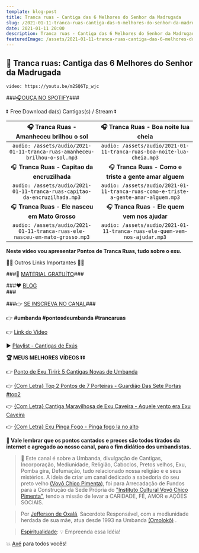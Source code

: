 ```yaml
---
template: blog-post
title: Tranca ruas - Cantiga das 6 Melhores do Senhor da Madrugada
slug: /2021-01-11-tranca-ruas-cantiga-das-6-melhores-do-senhor-da-madrugada
date: 2021-01-11 20:00
description: Tranca ruas - Cantiga das 6 Melhores do Senhor da Madrugada
featuredImage: /assets/2021-01-11-tranca-ruas-cantiga-das-6-melhores-do-senhor-da-madrugada.jpg
---
```

## **👊 Tranca ruas: Cantiga das 6 Melhores do Senhor da Madrugada**

<!-- #1: Embed through web URL -->
`video: https://youtu.be/m2SQ6Tp_wjc`

###<a href='https://vovochicopimenta.cyou/spotify' rel="nofollown noopener noreferrer" target="_blank">🎧OUÇA NO SPOTIFY</a>###

⏬ Free Download da(s) Cantigas(s) / Stream ⏬

|🎧 __Tranca Ruas - Amanheceu brilhou o sol__|🎧 __Tranca Ruas - Boa noite lua cheia__|
| :---: | :---: |
|`audio: /assets/audio/2021-01-11-tranca-ruas-amanheceu-brilhou-o-sol.mp3`|`audio: /assets/audio/2021-01-11-tranca-ruas-boa-noite-lua-cheia.mp3`|
|🎧 __Tranca Ruas - Capitao da encruzilhada__|🎧 __Tranca Ruas - Como e triste a gente amar alguem__|
|`audio: /assets/audio/2021-01-11-tranca-ruas-capitao-da-encruzilhada.mp3`|`audio: /assets/audio/2021-01-11-tranca-ruas-como-e-triste-a-gente-amar-alguem.mp3`|
|🎧 __Tranca Ruas - Ele nasceu em Mato Grosso__|🎧 __Tranca Ruas - Ele quem vem nos ajudar__|
|`audio: /assets/audio/2021-01-11-tranca-ruas-ele-nasceu-em-mato-grosso.mp3`|`audio: /assets/audio/2021-01-11-tranca-ruas-ele-quem-vem-nos-ajudar.mp3`|

**Neste vídeo vou apresentar Pontos de Tranca Ruas, tudo sobre o exu.**

🔽🔽 Outros Links Importantes 🔽🔽

###🎁 <a href='https://linktr.ee/vovochicopimenta' rel="nofollown noopener noreferrer" target="_blank">MATERIAL GRATUÍTO</a>###

###❤ <a href='https://vovochicopimenta.cyou/blog' rel="nofollown noopener noreferrer">BLOG</a></br>###

###👉 <a href='https://www.youtube.com/channel/UCQdWrQlNuy2CAWrsGGDs_Wg?sub_confirmation=1' rel="nofollown noopener noreferrer" target="_blank">SE INSCREVA NO CANAL</a>###

👉 **#umbanda #pontosdeumbanda #trancaruas**

👉 <a href='https://www.youtube.com/watch?v=m2SQ6Tp_wjc' rel="nofollown noopener noreferrer" target="_blank">Link do Vídeo</a>

▶ <a href='https://www.youtube.com/watch?v=wYlsWLlHTr8&list=PL4hRMyhBiogNy7ZYFrk1Pj_2oTeGDAEr-' rel="nofollown noopener noreferrer" target="_blank">Playlist - Cantigas de Exús</a>


**🏆 MEUS MELHORES VÍDEOS ⏬⏬**

👉 <a href='https://www.youtube.com/watch?v=wYlsWLlHTr8' rel="nofollown noopener noreferrer" target="_blank">Ponto de Exu Tiriri: 5 Cantigas Novas de Umbanda</a>

👉 <a href='https://www.youtube.com/watch?v=-0YVInTiEIY' rel="nofollown noopener noreferrer" target="_blank">{Com Letra} Top 2 Pontos de 7 Porteiras - Guardião Das Sete Portas #top2</a>

👉 <a href='https://www.youtube.com/watch?v=I1IN0qe2s5I' rel="nofollown noopener noreferrer" target="_blank">{Com Letra} Cantiga Maravilhosa de Exu Caveira - Aquele vento era Exu Caveira</a>

👉 <a href='https://www.youtube.com/watch?v=4Poi0N3cDa0' rel="nofollown noopener noreferrer" target="_blank">{Com Letra} Exu Pinga Fogo - Pinga fogo la no alto</a>

**🔴 Vale lembrar que os pontos cantados e preces são todos tirados da internet e agregado ao nosso canal, para o fim didático dos umbandistas.**

>🙏 Este canal é sobre a Umbanda, divulgação de Cantigas, Incorporação, Mediunidade, Religião, Caboclos, Pretos velhos, Exu, Pomba gira, Defumação, tudo relacionado nossa religião e  e seus mistérios.
A ideia de criar um canal dedicado a sabedoria do seu preto velho <a href='https://vovochicopimenta.cyou' rel="nofollown noopener noreferrer">(Vovô Chico Pimenta)</a>, foi para Arrecadação de Fundos para a Construção da Sede Própria do <a href='https://vovochicopimenta.cyou' rel="nofollown noopener noreferrer">"Instituto Cultural Vovô Chico Pimenta"</a>, tendo a missão de levar a CARIDADE, FÉ, AMOR e AÇÕES SOCIAIS.

>Por <a href='https://www.youtube.com/channel/UCvjsa9RBIztSUkd1JioCjJQ?sub_confirmation=1' rel="nofollown noopener noreferrer" target="_blank">Jefferson de Oxalá</a>, Sacerdote Responsável, com a mediunidade herdada de sua mãe, atua desde 1993 na Umbanda <a href='https://pt.wikipedia.org/wiki/Omolok%C3%B4' rel="nofollown noopener noreferrer" target="_blank">(Omolokô)</a> .

><a href='https://pt.wikipedia.org/wiki/Espiritualidade' rel="nofollown noopener noreferrer" target="_blank">Espiritualidade</a>: 💡 Empreenda essa Idéia!

💥 <a href='https://pt.wikipedia.org/wiki/Ax%C3%A9' rel="nofollown noopener noreferrer" target="_blank">Axé</a> para todos vocês!
